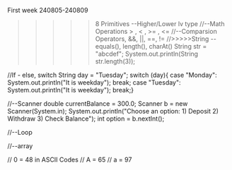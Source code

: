 First week 240805-240809

>>>>>8 Primitives --Higher/Lower lv type
//--Math Operations  > , < , >= , <= 
//--Comparsion Operators, &&, ||, ==, !=
//>>>>>String --equals(), length(), charAt()
    String str = "abcdef";
    System.out.println(String str.length(3));

//If - else,  switch
    String day = "Tuesday";
    switch (day){
      case "Monday":
        System.out.println("It is weekday");
      break;
      case "Tuesday":
        System.out.println("It is weekday");
      break;}

//--Scanner
    double currentBalance = 300.0;
    Scanner b = new Scanner(System.in);
    System.out.println("Choose an option: 1) Deposit 2) Withdraw 3) Check Balance");
    int option = b.nextInt(); 

//--Loop

//--array

// 0 = 48 in ASCII Codes
// A = 65
// a = 97
